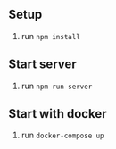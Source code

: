 Setup
-----
1. run ```npm install```

Start server
------------
1. run ```npm run server```

Start with docker
-----------------
1. run ```docker-compose up```
